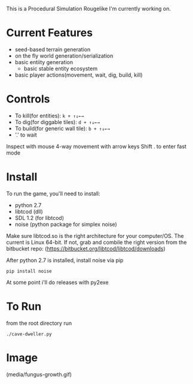 This is a Procedural Simulation Rougelike I'm currently working on.

# Current Features

- seed-based terrain generation
- on the fly world generation/serialization
- basic entiity generation
    - basic stable entity ecosystem
- basic player actions(movement, wait, dig, build, kill)

 # Controls

 * To kill(for entities): `k + ↑↓←→`
 * To dig(for diggable tiles): `d + ↑↓←→`
 * To build(for generic wall tile): `b + ↑↓←→`
 * '.' to wait

Inspect with mouse
4-way movement with arrow keys
Shift . to enter fast mode

# Install

To run the game, you'll need to install:

* python 2.7
* libtcod (dll)
* SDL 1.2 (for libtcod)
* noise (python package for simplex noise)

Make sure libtcod.so is the right architecture for your computer/OS. The current is Linux 64-bit. If not, grab and combile the right version from the bitbucket repo: (https://bitbucket.org/libtcod/libtcod/downloads)

After python 2.7 is installed, install noise via pip

    pip install noise

At some point i'll do releases with py2exe

# To Run

from the root directory run

    ./cave-dweller.py

# Image

(media/fungus-growth.gif)
